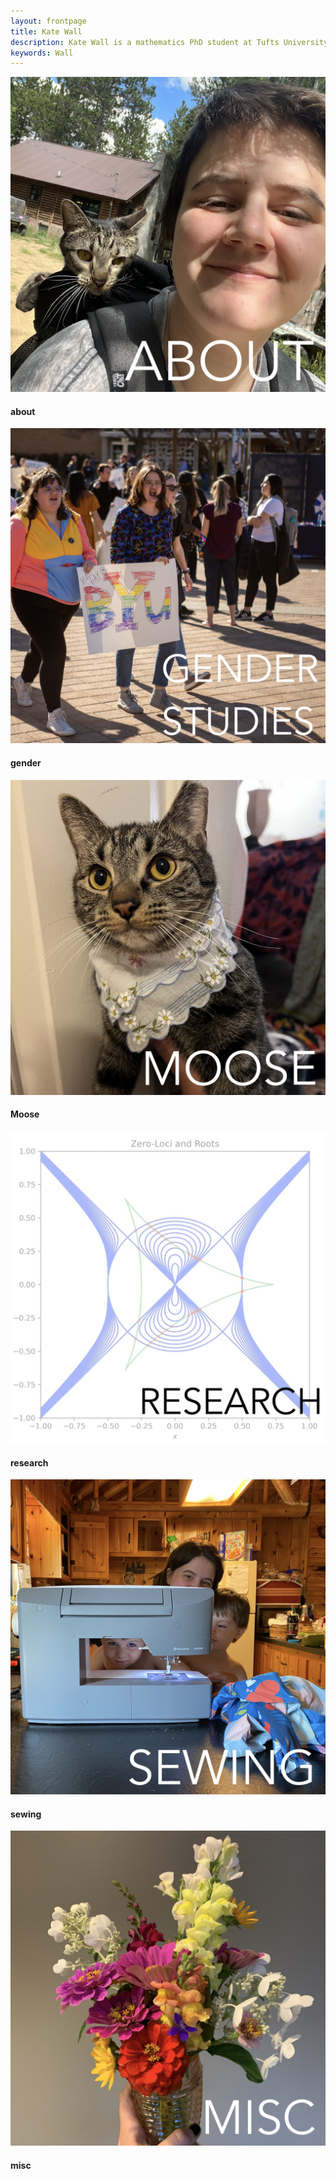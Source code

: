 ```yaml
---
layout: frontpage
title: Kate Wall
description: Kate Wall is a mathematics PhD student at Tufts University. They are interested in Numerical Linear Algebra.
keywords: Wall
---
```



<section class="fotogrid">
  <div class="row">
    <div class="column">
      <div class="tile">
        <a href="about.html">
            <img src="publpics/about.jpeg" alt="picture of me carrying my cat in his backpack carrier" title="huh"/>
        </a>
        <h4>about</h4>
      </div>
      <div class="tile">
        <a href="gender.html">
            <img src="publpics/gender.jpeg" alt="protest pic" title="where"/>
        </a>
        <h4>gender</h4>
      </div>
      <div class="tile">
        <a href="moose.html">
            <img src="publpics/moose.jpeg" alt="moose in hanky" title="can i find this"/>
        </a>
        <h4>Moose</h4>
      </div>
    </div>
    <div class="column">
      <div class="tile">
        <a href="research.html">
            <img src="publpics/research.jpeg" alt="roots pic" title="huh 2"/>
        </a>
        <h4>research</h4>
      </div>
      <div class="tile">
        <a href="sewing.html">
            <img src="publpics/sewing.jpeg" alt="sewing machine" title="idk"/>
        </a>
        <h4>sewing</h4>
      </div>
      <div class="tile">
        <a href="misc.html">
            <img src="publpics/misc.jpeg" alt="flowers" title="call me beep me"/>
        </a>
        <h4>misc</h4>
      </div>
    </div>
  </div>
</section>
